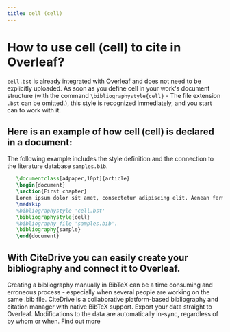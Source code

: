 ```yaml
---
title: cell (cell)
---
```


# How to use cell (cell) to cite in Overleaf? 
`cell.bst` is already integrated with Overleaf and does not need to be explicitly uploaded. As soon as you define cell in your work's document structure (with the command `\bibliographystyle{cell}` - The file extension `.bst` can be omitted.), this style is recognized immediately, and you start can to work with it.

## Here is an example of how cell (cell) is declared in a document:
The following example includes the style definition and the connection to the literature database `samples.bib`.
```tex
   \documentclass[a4paper,10pt]{article}
   \begin{document}
   \section{First chapter}
   Lorem ipsum dolor sit amet, consectetur adipiscing elit. Aenean fermentum justo massa, ut maximus mauris sodales et. Aenean vel elit a erat rhoncus pharetra.
   \medskip
   %bibliographystyle 'cell.bst'
   \bibliographystyle{cell}
   %bibliography file 'samples.bib'.
   \bibliography{sample}
   \end{document}
```

## With CiteDrive you can easily create your bibliography and connect it to Overleaf. 
Creating a bibliography manually in BibTeX can be a time consuming and erroneous process - especially when several people are working on the same .bib file. CiteDrive is a collaborative platform-based bibliography and citation manager with native BibTeX support. Export your data straight to Overleaf. Modifications to the data are automatically in-sync, regardless of by whom or when. Find out more